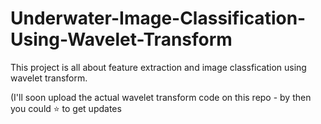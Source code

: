 # Underwater-Image-Classification-Using-Wavelet-Transform

This project is all about feature extraction and image classfication using wavelet transform. 

(I'll soon upload the actual wavelet transform code on this repo - by then you could ⭐ to get updates
